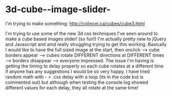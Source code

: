 3d-cube--image-slider-
======================

I'm trying to make something:
http://colincej.ca/cubes/cube3.html

I'm trying to use some of the new 3d css techniques I've seen around to make a cube based images slider! (so fun!)
I'm actually pretty new to jQuery and Javascript and amd really struggling trying to get this working. Basically I would like to have the full sized image at the start, then onclick --> cube borders appear --> cubes rotate DIFFERENT directions at DIFFERENT times --> borders disappear --> everyone impressed. The issue I'm having is getting the timing to delay properly so each cube rotates at a different time if anyone has any suggestions I would be so very happy. I have tried random math with - > .css delay with a loop (its in the code but is commented out) but although when testing the console.log showed different values for each delay, they all rotate at the same time!
